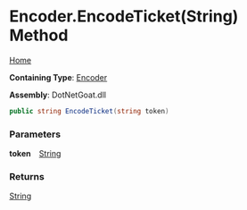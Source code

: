 # Encoder\.EncodeTicket\(String\) Method

[Home](../../../../../../README.md)

**Containing Type**: [Encoder](../README.md)

**Assembly**: DotNetGoat\.dll

```csharp
public string EncodeTicket(string token)
```

### Parameters

**token** &ensp; [String](https://docs.microsoft.com/en-us/dotnet/api/system.string)

### Returns

[String](https://docs.microsoft.com/en-us/dotnet/api/system.string)

